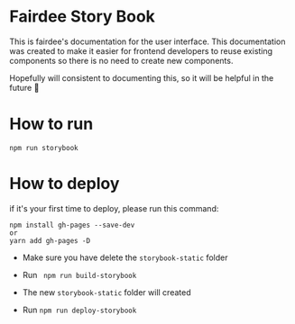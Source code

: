 # Fairdee Story Book

This is fairdee's documentation for the user interface. This documentation was created to make it easier for frontend developers to reuse existing components so there is no need to create new components.

Hopefully will consistent to documenting this, so it will be helpful in the future 🤣

# How to run

```
npm run storybook
```

# How to deploy

if it's your first time to deploy, please run this command:

```
npm install gh-pages --save-dev
or 
yarn add gh-pages -D
```

- Make sure you have delete the `storybook-static` folder

- Run ` npm run build-storybook`

- The new `storybook-static` folder will created

- Run `npm run deploy-storybook`